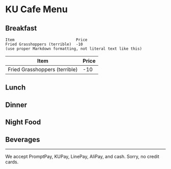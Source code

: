 # KU Cafe Menu


## Breakfast

    Item                           Price
    Fried Grasshoppers (terrible)  -10
    (use proper Markdown formatting, not literal text like this)

| Item | Price |
| --- | --- |
| Fried Grasshoppers (terrible) | -10 |
## Lunch 
    

## Dinner


## Night Food


## Beverages



---

We accept PromptPay, KUPay, LinePay, AliPay, and cash. Sorry, no credit cards.
